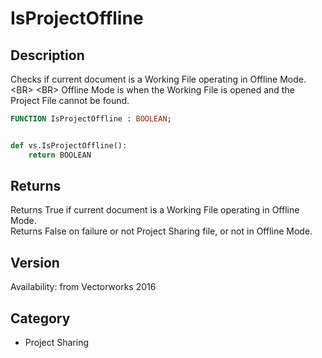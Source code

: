 # IsProjectOffline

## Description
Checks if current document is a Working File operating in Offline Mode.&lt;BR&gt;
&lt;BR&gt;
Offline Mode is when the Working File is opened and the Project File cannot be found.

```pascal
FUNCTION IsProjectOffline : BOOLEAN;
```

```python

def vs.IsProjectOffline():
    return BOOLEAN
```

## Returns
Returns True if current document is a Working File operating in Offline Mode.<BR>
Returns False on failure or not Project Sharing file, or not in Offline Mode.

## Version
Availability: from Vectorworks 2016
## Category
* Project Sharing

